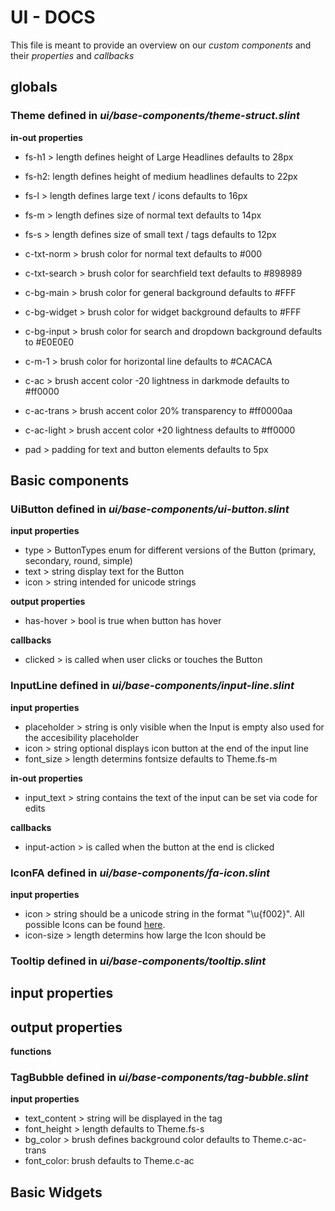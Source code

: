 # UI - DOCS
This file is meant to provide an overview on our *custom components* and their *properties* and *callbacks*

## globals

### Theme defined in *ui/base-components/theme-struct.slint*

**in-out properties**
- fs-h1 > length defines height of Large Headlines defaults to 28px
- fs-h2: length defines height of medium headlines defaults to 22px
- fs-l > length defines large text / icons defaults to 16px
- fs-m > length defines size of normal text defaults to 14px
- fs-s > length defines size of small text / tags defaults to 12px

- c-txt-norm > brush color for normal text defaults to #000
- c-txt-search > brush color for searchfield text defaults to #898989
- c-bg-main > brush color for general background defaults to #FFF
- c-bg-widget > brush color for widget background defaults to #FFF
- c-bg-input > brush color for search and dropdown background defaults to #E0E0E0

- c-m-1 > brush color for horizontal line defaults to #CACACA

- c-ac > brush accent color -20 lightness in darkmode defaults to #ff0000
- c-ac-trans > brush accent color 20% transparency to #ff0000aa
- c-ac-light > brush accent color +20 lightness defaults to #ff0000

- pad > padding for text and button elements defaults to 5px

## Basic components

### UiButton defined in *ui/base-components/ui-button.slint*

**input properties**
- type > ButtonTypes enum for different versions of the Button (primary, secondary, round, simple)
- text > string display text for the Button
- icon > string intended for unicode strings

**output properties**
- has-hover > bool is true when button has hover

**callbacks**
- clicked > is called when user clicks or touches the Button


### InputLine defined in *ui/base-components/input-line.slint*

**input properties**
- placeholder > string is only visible when the Input is empty also used for the accesibility placeholder
- icon > string optional displays icon button at the end of the input line
- font_size > length determins fontsize defaults to Theme.fs-m

**in-out properties**
- input_text > string contains the text of the input can be set via code for edits

**callbacks**
- input-action > is called when the button at the end is clicked


### IconFA defined in *ui/base-components/fa-icon.slint*

**input properties**
- icon > string should be a unicode string in the format "\u{f002}". All possible Icons can be found [here](https://fontawesome.com/v4/icons/).
- icon-size > length determins how large the Icon should be


### Tooltip defined in *ui/base-components/tooltip.slint*

**input properties**
-
**output properties**
-

**functions**


### TagBubble defined in *ui/base-components/tag-bubble.slint*

**input properties**
- text_content > string will be displayed in the tag
- font_height > length defaults to Theme.fs-s
- bg_color > brush defines background color defaults to Theme.c-ac-trans
- font_color: brush defaults to Theme.c-ac


## Basic Widgets